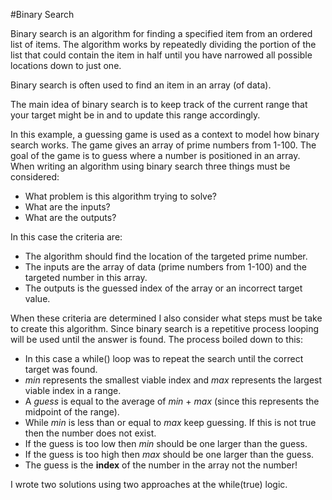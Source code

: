 #Binary Search

Binary search is an algorithm for finding a specified item from an ordered list of items.  The algorithm works by repeatedly dividing the portion of the list that could contain the item in half until you have narrowed all possible locations down to just one.

Binary search is often used to find an item in an array (of data).

The main idea of binary search is to keep track of the current range that your target might be in and to update this range accordingly.

In this example, a guessing game is used as a context to model how binary search works.  The game gives an array of prime numbers from 1-100.  The goal of the game is to guess where a number is positioned in an array.  When writing an algorithm using binary search three things must be considered:

* What problem is this algorithm trying to solve?
* What are the inputs?
* What are the outputs?

In this case the criteria are:

* The algorithm should find the location of the targeted prime number.
* The inputs are the array of data (prime numbers from 1-100) and the targeted number in this array.
* The outputs is the guessed index of the array or an incorrect target value.

When these criteria are determined I also consider what steps must be take to create this algorithm.  Since binary search is a repetitive process looping will be used until the answer is found.  The process boiled down to this:

* In this case a while() loop was to repeat the search until the correct target was found.
* *min* represents the smallest viable index and *max* represents the largest viable index in a range.
* A *guess* is equal to the average of *min* + *max* (since this represents the midpoint of the range).
* While *min* is less than or equal to *max* keep guessing.  If this is not true then the number does not exist.
* If the guess is too low then *min* should be one larger than the guess.
* If the guess is too high then *max* should be one larger than the guess.
* The guess is the **index** of the number in the array not the number!

I wrote two solutions using two approaches at the while(true) logic.
